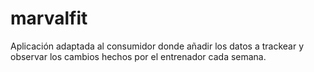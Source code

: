 # marvalfit
Aplicación adaptada al consumidor donde añadir los datos a trackear y observar los cambios hechos por el entrenador cada semana.
